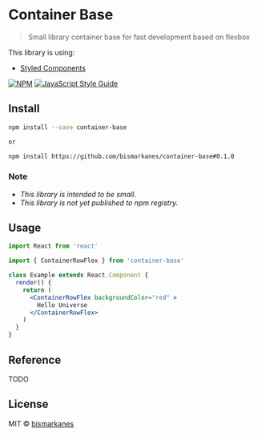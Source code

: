 # Container Base

> Small library container base for fast development based on flexbox

This library is using:
  * [Styled Components](https://styled-components.com/)

[![NPM](https://img.shields.io/npm/v/container-base.svg)](https://www.npmjs.com/package/container-base) [![JavaScript Style Guide](https://img.shields.io/badge/code_style-standard-brightgreen.svg)](https://standardjs.com)

## Install

```bash
npm install --save container-base

or

npm install https://github.com/bismarkanes/container-base#0.1.0
```

### Note
* *This library is intended to be small.*
* *This library is not yet published to npm registry.*
	

## Usage

```jsx
import React from 'react'

import { ContainerRowFlex } from 'container-base'

class Example extends React.Component {
  render() {
    return (
      <ContainerRowFlex backgroundColor="red" >
        Hello Universe
      </ContainerRowFlex>
    )
  }
}
```

## Reference
TODO

## License

MIT © [bismarkanes](https://github.com/bismarkanes)
